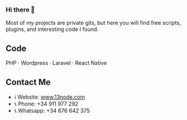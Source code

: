 ### Hi there 👋

Most of my projects are private gits, but here you will find free scripts, plugins, and interesting code I found.

## Code
PHP · Wordpress · Laravel · React Native

## Contact Me

- ℹ️ Website: www.13node.com
- 📞 Phone: +34 911 977 292 
- 📞 Whatsapp: +34 676 642 375
